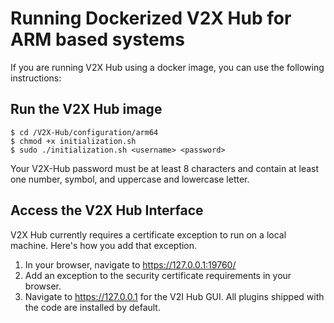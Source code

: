# Running Dockerized V2X Hub for ARM based systems

If you are running V2X Hub using a docker image, you can use the following instructions:

## Run the V2X Hub image
```
$ cd /V2X-Hub/configuration/arm64
$ chmod +x initialization.sh
$ sudo ./initialization.sh <username> <password>
```
Your V2X-Hub password must be at least 8 characters and contain at least one number, symbol, and uppercase and lowercase letter.

## Access the V2X Hub Interface

V2X Hub currently requires a certificate exception to run on a local machine.  Here's how you add that exception.

1.  In your browser, navigate to https://127.0.0.1:19760/
2.  Add an exception to the security certificate requirements in your browser.
3.  Navigate to https://127.0.0.1 for the V2I Hub GUI.  All plugins shipped with the code are installed by default.
